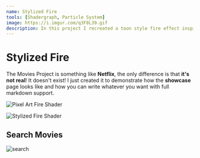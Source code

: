 ```yaml
---
name: Stylized Fire
tools: [Shadergraph, Particle System]
image: https://i.imgur.com/q3F8L39.gif
description: In this project I recreated a toon style fire effect inspired by Tequila Works, Rime
---
```


# Stylized Fire

The Movies Project is something like **Netflix**, the only difference is that **it's not real**! It doesn't exist! I just created it to demonstrate how the **showcase** page looks like and how you can write whatever you want with full markdown support.

![Pixel Art Fire Shader](https://i.imgur.com/mAHij1R.gif)

![Stylized Fire Shader](../assets/StylizedFire/StylizedFire.gif)

## Search Movies

![search](https://www.sketchappsources.com/resources/source-image/microsoft-windows-10-virtual-keyboard-diogo-sousa.png)
